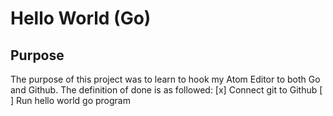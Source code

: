# Hello World (Go)

## Purpose

The purpose of this project was to learn to hook my Atom Editor to both Go and Github. The definition of done is as followed:
[x] Connect git to Github
[ ] Run hello world go program  
